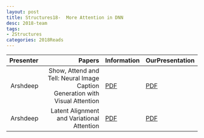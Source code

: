 ```yaml
---
layout: post
title: Structures18-  More Attention in DNN
desc: 2018-team
tags:
- 2Structures
categories: 2018Reads
---
```



| Presenter | Papers | Information| OurPresentation |
| -----: | ----------: | :----- | :----- |
| Arshdeep |  Show, Attend and Tell: Neural Image Caption Generation with Visual Attention | [PDF](https://arxiv.org/abs/1502.03044) |  [PDF]({{site.baseurl}}/MoreTalksTeam/Arsh/ATTENTION-06222018-hardattention.pdf) | 
| Arshdeep |  Latent Alignment and Variational Attention | [PDF](https://arxiv.org/abs/1807.03756) |  [PDF]({{site.baseurl}}/MoreTalksTeam/Arsh/ATTENTION-08172018-VariationalAttention.pdf) | 
